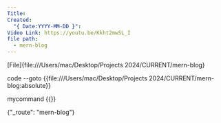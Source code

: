 ```yaml
---
Title: 
Created:
  "{ Date:YYYY-MM-DD }": 
Video Link: https://youtu.be/Kkht2mwSL_I
file path:
  - mern-blog
---
```

[File]{file:///Users/mac/Desktop/Projects 2024/CURRENT/mern-blog}

code --goto {{file:///Users/mac/Desktop/Projects 2024/CURRENT/mern-blog:absolute}}

mycommand {{}}

{"_route": "mern-blog"}